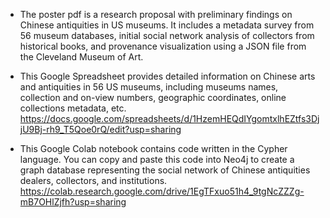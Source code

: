 - The poster pdf is a research proposal with preliminary findings on Chinese antiquities in US museums. It includes a metadata survey from 56 museum databases, initial social network analysis of collectors from historical books, and provenance visualization using a JSON file from the Cleveland Museum of Art.

- This Google Spreadsheet provides detailed information on Chinese arts and antiquities in 56 US museums, including museums names, collection and on-view numbers, geographic coordinates, online collections metadata, etc. https://docs.google.com/spreadsheets/d/1HzemHEQdIYgomtxlhEZtfs3DjjU9Bj-rh9_T5Qoe0rQ/edit?usp=sharing

- This Google Colab notebook contains code written in the Cypher language. You can copy and paste this code into Neo4j to create a graph database representing the social network of Chinese antiquities dealers, collectors, and institutions. https://colab.research.google.com/drive/1EgTFxuo51h4_9tgNcZZZg-mB7OHlZjfh?usp=sharing
